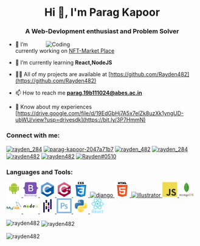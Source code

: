 <h1 align="center">Hi 👋, I'm Parag Kapoor</h1>
<h3 align="center">A Web-Devlopment enthusiast and Problem Solver</h3>
<!-- <p align="center"> <img src="https://i.ibb.co/C2V9wzT/430915.png" alt="Rayden482" /> </p> -->
<img align="right" alt="Coding" width="400" src="https://c.tenor.com/wRQRPa3jopcAAAAC/code-coffee.gif">


<!-- <p align="left"> <a href="https://github.com/ryo-ma/github-profile-trophy"><img src="https://github-profile-trophy.vercel.app/?username=rayden482" alt="Rayden482" /></a> </p> -->

- 🔭 I’m currently working on [NFT-Market Place](https://github.com/Rayden482/NFT-Marketplace)

- 🌱 I’m currently learning **React,NodeJS**

- 👨‍💻 All of my projects are available at [https://github.com/Rayden482](https://github.com/Rayden482)

- 📫 How to reach me **parag.19b111024@abes.ac.in**

- 📄 Know about my experiences [https://drive.google.com/file/d/19EdGbHj7A5x7elZk8uzXk1yngUD-ubWU/view?usp=drivesdk](https://bit.ly/3P7HmmN)

<h3 align="left">Connect with me:</h3>
<p align="left">
<a href="https://twitter.com/rayden_284" target="blank"><img align="center" src="https://raw.githubusercontent.com/rahuldkjain/github-profile-readme-generator/master/src/images/icons/Social/twitter.svg" alt="rayden_284" height="30" width="40" /></a>
<a href="https://linkedin.com/in/parag-kapoor-2047a71b7" target="blank"><img align="center" src="https://raw.githubusercontent.com/rahuldkjain/github-profile-readme-generator/master/src/images/icons/Social/linked-in-alt.svg" alt="parag-kapoor-2047a71b7" height="30" width="40" /></a>
<a href="https://www.codechef.com/users/rayden_482" target="blank"><img align="center" src="https://cdn.jsdelivr.net/npm/simple-icons@3.1.0/icons/codechef.svg" alt="rayden_482" height="30" width="40" /></a>
<a href="https://www.hackerrank.com/rayden_284" target="blank"><img align="center" src="https://raw.githubusercontent.com/rahuldkjain/github-profile-readme-generator/master/src/images/icons/Social/hackerrank.svg" alt="rayden_284" height="30" width="40" /></a>
<a href="https://codeforces.com/profile/rayden482" target="blank"><img align="center" src="https://raw.githubusercontent.com/rahuldkjain/github-profile-readme-generator/master/src/images/icons/Social/codeforces.svg" alt="rayden482" height="30" width="40" /></a>
<a href="https://www.leetcode.com/rayden482" target="blank"><img align="center" src="https://raw.githubusercontent.com/rahuldkjain/github-profile-readme-generator/master/src/images/icons/Social/leet-code.svg" alt="rayden482" height="30" width="40" /></a>
<a href="https://discord.gg/Rayden#0510" target="blank"><img align="center" src="https://raw.githubusercontent.com/rahuldkjain/github-profile-readme-generator/master/src/images/icons/Social/discord.svg" alt="Rayden#0510" height="30" width="40" /></a>
</p>

<h3 align="left">Languages and Tools:</h3>
<p align="left"> <a href="https://developer.android.com" target="_blank" rel="noreferrer"> <img src="https://raw.githubusercontent.com/devicons/devicon/master/icons/android/android-original-wordmark.svg" alt="android" width="40" height="40"/> </a> <a href="https://getbootstrap.com" target="_blank" rel="noreferrer"> <img src="https://raw.githubusercontent.com/devicons/devicon/master/icons/bootstrap/bootstrap-plain-wordmark.svg" alt="bootstrap" width="40" height="40"/> </a> <a href="https://www.cprogramming.com/" target="_blank" rel="noreferrer"> <img src="https://raw.githubusercontent.com/devicons/devicon/master/icons/c/c-original.svg" alt="c" width="40" height="40"/> </a> <a href="https://www.w3schools.com/cpp/" target="_blank" rel="noreferrer"> <img src="https://raw.githubusercontent.com/devicons/devicon/master/icons/cplusplus/cplusplus-original.svg" alt="cplusplus" width="40" height="40"/> </a> <a href="https://www.w3schools.com/css/" target="_blank" rel="noreferrer"> <img src="https://raw.githubusercontent.com/devicons/devicon/master/icons/css3/css3-original-wordmark.svg" alt="css3" width="40" height="40"/> </a> <a href="https://www.djangoproject.com/" target="_blank" rel="noreferrer"> <img src="https://cdn.worldvectorlogo.com/logos/django.svg" alt="django" width="40" height="40"/> </a> <a href="https://www.w3.org/html/" target="_blank" rel="noreferrer"> <img src="https://raw.githubusercontent.com/devicons/devicon/master/icons/html5/html5-original-wordmark.svg" alt="html5" width="40" height="40"/> </a> <a href="https://www.adobe.com/in/products/illustrator.html" target="_blank" rel="noreferrer"> <img src="https://www.vectorlogo.zone/logos/adobe_illustrator/adobe_illustrator-icon.svg" alt="illustrator" width="40" height="40"/> </a> <a href="https://developer.mozilla.org/en-US/docs/Web/JavaScript" target="_blank" rel="noreferrer"> <img src="https://raw.githubusercontent.com/devicons/devicon/master/icons/javascript/javascript-original.svg" alt="javascript" width="40" height="40"/> </a> <a href="https://www.mongodb.com/" target="_blank" rel="noreferrer"> <img src="https://raw.githubusercontent.com/devicons/devicon/master/icons/mongodb/mongodb-original-wordmark.svg" alt="mongodb" width="40" height="40"/> </a> <a href="https://www.mysql.com/" target="_blank" rel="noreferrer"> <img src="https://raw.githubusercontent.com/devicons/devicon/master/icons/mysql/mysql-original-wordmark.svg" alt="mysql" width="40" height="40"/> </a> <a href="https://nodejs.org" target="_blank" rel="noreferrer"> <img src="https://raw.githubusercontent.com/devicons/devicon/master/icons/nodejs/nodejs-original-wordmark.svg" alt="nodejs" width="40" height="40"/> </a> <a href="https://pandas.pydata.org/" target="_blank" rel="noreferrer"> <img src="https://raw.githubusercontent.com/devicons/devicon/2ae2a900d2f041da66e950e4d48052658d850630/icons/pandas/pandas-original.svg" alt="pandas" width="40" height="40"/> </a> <a href="https://www.photoshop.com/en" target="_blank" rel="noreferrer"> <img src="https://raw.githubusercontent.com/devicons/devicon/master/icons/photoshop/photoshop-line.svg" alt="photoshop" width="40" height="40"/> </a> <a href="https://www.python.org" target="_blank" rel="noreferrer"> <img src="https://raw.githubusercontent.com/devicons/devicon/master/icons/python/python-original.svg" alt="python" width="40" height="40"/> </a> <a href="https://reactjs.org/" target="_blank" rel="noreferrer"> <img src="https://raw.githubusercontent.com/devicons/devicon/master/icons/react/react-original-wordmark.svg" alt="react" width="40" height="40"/> </a> </p>

<p><img align="left" src="https://github-readme-stats.vercel.app/api/top-langs?username=rayden482&show_icons=true&locale=en&layout=compact" alt="rayden482" /></p>

<p>&nbsp;<img align="center" src="https://github-readme-stats.vercel.app/api?username=rayden482&show_icons=true&locale=en" alt="rayden482" /></p>

<p><img align="center" src="https://github-readme-streak-stats.herokuapp.com/?user=rayden482&" alt="rayden482" /></p>
